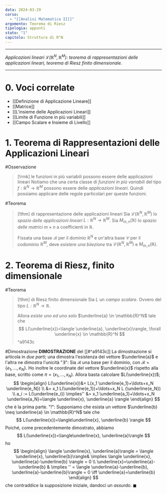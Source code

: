 ```yaml
---
data: 2024-03-29
corso:
  - "[[Analisi Matematica II]]"
argomento: Teorema di Riesz
tipologia: appunti
stato: "1"
capitolo: Struttura di R^N
---
```

- - -
*Applicazioni lineari $\mathcal{L}(\mathbb{R}^N, \mathbb{R}^M)$: teorema di rappresentazioni delle applicazioni lineari, teorema di Riesz finito dimensionale.*
- - -
# 0. Voci correlate
- [[Definizione di Applicazione Lineare]]
- [[Matrice]]
- [[L'insieme delle Applicazioni Lineari]]
- [[Limite di Funzione in più variabili]]
- [[Campo Scalare e Insieme di Livello]]
# 1. Teorema di Rappresentazioni delle Applicazioni Lineari
#Osservazione 
> [!rmk] le funzioni in più variabili possono essere delle applicazioni lineari
> Notiamo che una certa classe di *funzioni in più variabili* del tipo $f: \mathbb{R}^N \longrightarrow \mathbb{R}^M$ possono essere delle *applicazioni lineari*. Quindi possiamo applicare delle regole particolari per queste funzioni.

#Teorema 
> [!thm] di rappresentazione delle applicazioni lineari
> Sia $\mathcal{L}(\mathbb{R}^N, \mathbb{R}^M)$ lo *spazio delle applicazioni lineari* $L: \mathbb{R}^N \longrightarrow \mathbb{R}^M$. Sia $M_{m,n}(\mathbb{R})$ lo *spazio delle matrici* $m \times n$ a coefficienti in $\mathbb{R}$.
> 
> Fissata una base $\mathcal{B}$ per il dominio $\mathbb{R}^N$ e un'altra base $\mathcal{C}$ per il codominio $\mathbb{R}^M$, deve *esistere una biiezione* tra $\mathcal{L}(\mathbb{R}^N, \mathbb{R}^M)$ e $M_{m,n}(\mathbb{R})$. 

# 2. Teorema di Riesz, finito dimensionale
#Teorema 
> [!thm] di Riesz finito dimensionale
> Sia $L$ un *campo scalare*. Ovvero del tipo $L:\mathbb{R}^N \longrightarrow \mathbb{R}$.
> 
> Allora *esiste uno ed uno solo* $\underline{a} \in \mathbb{R}^N$ tale che
> $$
> L(\underline{x})=\langle \underline{a}, \underline{x}\rangle, \forall \underline{x} \in \mathbb{R}^N
> $$
^a9143c

#Dimostrazione 
**DIMOSTRAZIONE** del [[#^a9143c]]
La dimostrazione si articola in *due parti*; una dimostra l'esistenza del vettore $\underline{a}$ e l'altra ne dimostra l'unicità
"$\exists$": Sia $\mathcal{B}$ una base per il dominio, con $\mathcal{B}=\{e_1, \ldots, e_N\}$. Ho inoltre le coordinate del vettore $\underline{x}$ rispetto alla base, scritto come $\pi=(x_1,\ldots,x_N)$. Allora basta calcolare $L(\underline{x})$;
$$
\begin{align}
L(\underline{x})&= L(x_1 \underline{e_1}+\ldots+x_N \underline{e_N}) \\ &= x_1 L(\underline{e_1})+\ldots+x_N L (\underline{e_N}) \\  a_i := L(\underline{e_i}) \implies'' &= x_1 \underline{a_1}+\ldots+x_N \underline{a_N}=\langle \underline{x}, \underline{a} \rangle
\end{align}
$$
che è la prima parte.
"$!$": Supponiamo che esista un vettore $\underline{b} \neq \underline{a} \in \mathbb{R}^N$ tale che
$$
L(\underline{x})=\langle\underline{x}, \underline{b} \rangle
$$
Poiché, come precedentemente dimostrato, abbiamo
$$
L(\underline{x})=\langle\underline{x}, \underline{a}\rangle
$$
ho
$$
\begin{align}
\langle \underline{x}, \underline{a}\rangle = \langle \underline{x}, \underline{b}\rangle&  \implies \langle \underline{x}, \underline{a}-\underline{b} \rangle = 0 
\\ \underline{x}=\underline{a}-\underline{b} & \implies '' = \langle \underline{a}-\underline{b}, \underline{a}-\underline{b}\rangle = 0 \iff \underline{a}=\underline{b}
\end{align}
$$
che contraddice la supposizione iniziale, dandoci un *assurdo*. $\blacksquare$
